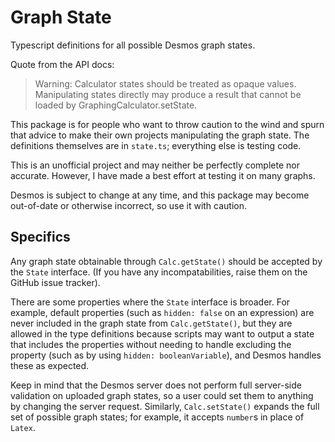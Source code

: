 # Graph State

Typescript definitions for all possible Desmos graph states.

Quote from the API docs:

> Warning: Calculator states should be treated as opaque values. Manipulating states directly may produce a result that cannot be loaded by GraphingCalculator.setState.

This package is for people who want to throw caution to the wind and spurn that advice to make their own projects manipulating the graph state. The definitions themselves are in `state.ts`; everything else is testing code.

This is an unofficial project and may neither be perfectly complete nor accurate. However, I have made a best effort at testing it on many graphs.

Desmos is subject to change at any time, and this package may become out-of-date or otherwise incorrect, so use it with caution.

## Specifics

Any graph state obtainable through `Calc.getState()` should be accepted by the `State` interface. (If you have any incompatabilities, raise them on the GitHub issue tracker).

There are some properties where the `State` interface is broader. For example, default properties (such as `hidden: false` on an expression) are never included in the graph state from `Calc.getState()`, but they are allowed in the type definitions because scripts may want to output a state that includes the properties without needing to handle excluding the property (such as by using `hidden: booleanVariable`), and Desmos handles these as expected.

Keep in mind that the Desmos server does not perform full server-side validation on uploaded graph states, so a user could set them to anything by changing the server request. Similarly, `Calc.setState()` expands the full set of possible graph states; for example, it accepts `number`s in place of `Latex`.
